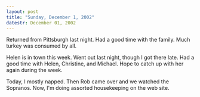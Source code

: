 ```yaml
---
layout: post
title: "Sunday, December 1, 2002"
datestr: December 01, 2002
---
```


Returned from Pittsburgh last night. Had a good time with the family. Much
turkey was consumed by all.

Helen is in town this week. Went out last night, though I got there late. Had
a good time with Helen, Christine, and Michael. Hope to catch up with her again
during the week.

Today, I mostly napped. Then Rob came over and we watched the Sopranos. Now,
I'm doing assorted housekeeping on the web site.

